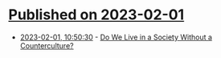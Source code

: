 # [Published on 2023-02-01](index.md)

* [2023-02-01, 10:50:30](https://news.ycombinator.com/item?id=34608883) - [Do We Live in a Society Without a Counterculture?](https://www.xmodtwo.com/p/do-we-live-in-a-society-without-a)
